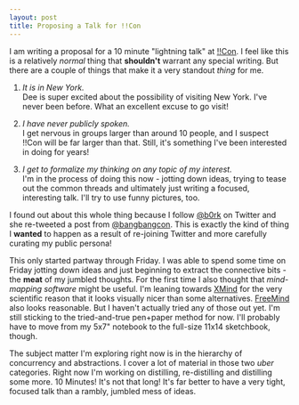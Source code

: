 ```yaml
---
layout: post
title: Proposing a Talk for !!Con 
---
```


I am writing a proposal for a 10 minute "lightning talk" at [!!Con](http://bangbangcon.com/).
I feel like this is a relatively _normal_ thing that **shouldn't** warrant any special writing.
But there are a couple of things that make it a very standout _thing_ for me.

1. *It is in New York.*  
Dee is super excited about the possibility of visiting New York.  I've never been before.  What an excellent excuse to go visit!

2. *I have never publicly spoken.*  
I get nervous in groups larger than around 10 people, and I suspect !!Con will be far larger than that.  Still, it's something
I've been interested in doing for years!

3. *I get to formalize my thinking on any topic of my interest.*  
I'm in the process of doing this now - jotting down ideas, trying to tease out the common threads and ultimately just
writing a focused, interesting talk.  I'll try to use funny pictures, too.

I found out about this whole thing because I follow [@b0rk](https://twitter.com/b0rk) on Twitter and she re-tweeted a post from [@bangbangcon](https://twitter.com/bangbangcon).
This is exactly the kind of thing I **wanted** to happen as a result of re-joining Twitter and more carefully curating my
public persona!

This only started partway through Friday.  I was able to spend some time on Friday jotting down ideas and just beginning to
extract the connective bits - the **meat** of my jumbled thoughts.  For the first time I also thought that *mind-mapping software*
might be useful.  I'm leaning towards [XMind](http://www.xmind.net/) for the very scientific reason that it looks visually
nicer than some alternatives.  [FreeMind](http://freemind.sourceforge.net/wiki/index.php/Main_Page#Screenshots) also looks
reasonable.  But I haven't actually tried any of those out yet.  I'm still sticking to the tried-and-true pen+paper method for now.
I'll probably have to move from my 5x7" notebook to the full-size 11x14 sketchbook, though.

The subject matter I'm exploring right now is in the hierarchy of concurrency and abstractions.  I cover a lot of material in those
two *uber* categories.  Right now I'm working on distilling, re-distilling and distilling some more.  10 Minutes!  It's not that
long!  It's far better to have a very tight, focused talk than a rambly, jumbled mess of ideas.
